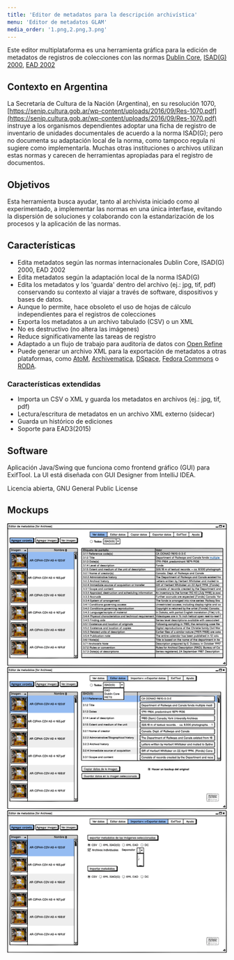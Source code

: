 ```yaml
---
title: 'Editor de metadatos para la descripción archivística'
menu: 'Editor de metadatos GLAM'
media_order: '1.png,2.png,3.png'
---
```


Este editor multiplataforma es una herramienta gráfica para la edición de metadatos de registros de colecciones con las normas [Dublin Core](https://dublincore.org/specifications/dublin-core/), [ISAD(G) 2000](https://www.ica.org/sites/default/files/CBPS_2000_Guidelines_ISAD%28G%29_Second-edition_EN.pdf), [EAD 2002](https://www.loc.gov/ead/index.html)

## Contexto en Argentina
La Secretaría de Cultura de la Nación (Argentina), en su resolución 1070, [https://senip.cultura.gob.ar/wp-content/uploads/2016/09/Res-1070.pdf](https://senip.cultura.gob.ar/wp-content/uploads/2016/09/Res-1070.pdf) instruye a los organismos dependientes adoptar una ficha de registro de inventario de unidades documentales de acuerdo a la norma ISAD(G); pero no documenta su adaptación local de la norma, como tampoco regula ni sugiere como implementarla. Muchas otras instituciones o archivos utilizan estas normas y carecen de herramientas apropiadas para el registro de documentos.

## Objetivos
Esta herramienta busca ayudar, tanto al archivista iniciado como al experimentado, a implementar las normas en una única interfase, evitando la dispersión de soluciones y colaborando con la estandarización de los procesos y la aplicación de las normas.

## Características
* Edita metadatos según las normas internacionales Dublin Core, ISAD(G) 2000, EAD 2002
* Edita metadatos según la adaptación local de la norma ISAD(G)
* Edita los metadatos y los 'guarda' dentro del archivo (ej.: jpg, tif, pdf) conservando su contexto al viajar a través de software, dispositivos y bases de datos.
* Aunque lo permite, hace obsoleto el uso de hojas de cálculo independientes para el registros de colecciones
* Exporta los metadatos a un archivo tabulado (CSV) o un XML
* No es destructivo (no altera las imágenes)
* Reduce significativamente las tareas de registro
* Adaptado a un flujo de trabajo para auditoría de datos con [Open Refine](https://openrefine.org/)
* Puede generar un archivo XML para la exportación de metadatos a otras plataformas, como [AtoM](https://accesstomemory.org/), [Archivematica](https://www.archivematica.org/), [DSpace](https://duraspace.org/dspace/), [Fedora Commons](https://duraspace.org/fedora/) o [RODA](https://roda-community.org/).

### Características extendidas
* Importa un CSV o XML y guarda los metadatos en archivos (ej.: jpg, tif, pdf)
* Lectura/escritura de metadatos en un archivo XML externo (sidecar)
* Guarda un histórico de ediciones
* Soporte para EAD3(2015)


## Software
Aplicación Java/Swing que funciona como frontend gráfico (GUI) para ExifTool. La UI está diseñada con GUI Designer from IntelliJ IDEA. 

Licencia abierta, GNU General Public License

## Mockups

![](1.png)
![](2.png)
![](3.png)